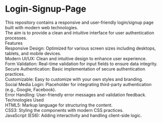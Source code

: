 # Login-Signup-Page
This repository contains a responsive and user-friendly login/signup page built with modern web technologies.<br> The aim is to provide a clean and intuitive interface for user authentication processes.
<br>
Features<br>
Responsive Design: Optimized for various screen sizes including desktops, tablets, and mobile devices.<br>
Modern UI/UX: Clean and intuitive design to enhance user experience.<br>
Form Validation: Real-time validation for input fields to ensure data integrity.<br>
Secure Authentication: Basic implementation of secure authentication practices.<br>
Customizable: Easy to customize with your own styles and branding.<br>
Social Media Login: Placeholder for integrating third-party authentication (e.g., Google, Facebook).<br>
Error Handling: User-friendly error messages and validation feedback.<br>
Technologies Used<br>
HTML5: Markup language for structuring the content.<br>
CSS3: Styling the components with modern CSS practices.<br>
JavaScript (ES6): Adding interactivity and handling client-side logic.<br>
